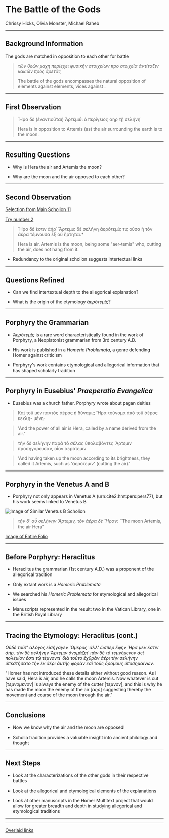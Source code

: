 # The Battle of the Gods

Chrissy Hicks, Olivia Monster, Michael Raheb


---

## Background Information

The gods are matched in opposition to each other for battle

>*τῶν θεῶν μαχη περίεχει φυσικὴν στοιχείων προ στοιχεῖα ἀντίταξιν κακιῶν πρὸς ἀρετάς*
>
> The battle of the gods encompasses the natural opposition of elements against elements, vices against .

---

## First Observation

> Ἥρα δὲ (ἐναντιοῦται) Ἀρτέμιδι ὁ περίγειος αηρ τῇ σελήνη˙
>
> Hera is in opposition to Artemis (as) the air surrounding the earth is to the moon.

---

## Resulting Questions

- Why is Hera the air and Artemis the moon?

- Why are the moon and the air opposed to each other?

---

## Second Observation

[Selection from Main Scholion 11](http://www.homermultitext.org/ict2/index.html?urn=urn:cite2:hmt:vaimg.2017a:VA261RN_0431@0.6441,0.1871,0.1846,0.01508@0.1818,0.8253,0.4024,0.02199)

[Try number 2](http://www.homermultitext.org/ict2/index.html?urn=urn:cite2:hmt:vaimg.2017a:VA261RN_0431@0.6441,0.1871,0.1846,0.01508@0.1818,0.8253,0.4024,0.02199@0.1776,0.8225,0.4020,0.02116)


>Ἥρα δέ ἐστιν ἀήρ˙ Ἄρτεμις δὲ σελήνη ἀερότεμίς τις οῦσα ἡ τὸν ἀέρα τέμνουσα ἐξ οῦ ἤρτηται.*
>
> Hera is air. Artemis is the moon, being some "aer-temis" who, cutting the air, does not hang from it.

- Redundancy to the original scholion suggests intertextual links

---
## Questions Refined

- Can we find intertextual depth to the allegorical explanation?

- What is the origin of the etymology *ἀερότεμίς*?

---
## Porphyry the Grammarian

- *Ἀερότεμίς* is a rare word characteristically found in the work of Porphyry, a Neoplatonist grammarian from 3rd century A.D.

- His work is published in a *Homeric Problemata*, a genre defending Homer against criticism

- Porphyry's work contains etymological and allegorical information
that has shaped scholarly tradition

---
## Porphyry in Eusebius' *Praeperatio Evangelica*

- Eusebius was a church father. Porphyry wrote about pagan deities

>Καὶ τοῦ μὲν παντὸς ἀέρος ἡ δύναμις Ἥρα τοὔνομα ἀπὸ τοῦ ἀέρος κεκλη-
μένη·

>'And the power of all air is Hera, called by a name derived from the air.'

>τὴν δὲ σελήνην παρὰ τὸ σέλας ὑπολαβόντες Ἄρτεμιν προσηγόρευσαν, οἷον ἀερότεμιν

>'And having taken up the moon according to its brightness, they called it Artemis, such as 'ἀερότεμιν' (cutting the air).'

---
## Porphyry in the Venetus A and B

- Porphyry not only appears in Venetus A (urn:cite2:hmt:pers:pers77), but his work seems linked to Venetus B

![Image of Similar Venetus B Scholion](http://www.homermultitext.org/iipsrv?OBJ=IIP,1.0&FIF=/project/homer/pyramidal/VenB/VB270RN-0714.tif&RGN=0.809,0.3371,0.084,0.039&WID=400&CVT=JPEG)

> *τὴν δ' αὖ σελήνην Ἄρτεμιν, τὸν ἀέρα δὲ Ἥραν*: ¨The moon Artemis, the air Hera"

[Image of Entire Folio](http://www.homermultitext.org/hmt-digital/images?request=GetIIPMooViewer&urn=urn:cite:hmt:vbimg.VB170RN-0614)

---
## Before Porphyry: Heraclitus

-  Heraclitus the grammarian (1st century A.D.) was a proponent of the allegorical tradition

-  Only extant work is a *Homeric Problemata*

- We searched his *Homeric Problemata* for etymological and allegorical issues

- Manuscripts represented in the result: two in the Vatican Library, one in the British Royal Library

---
## Tracing the Etymology: Heraclitus (cont.)

*Οὐδὲ τοῦτ' ἀλόγος εἰσήγαγεν Ὅμερος˙ ἀλλ' ὥσπερ ἔφην Ἥρα μέν έστιν ἀήρ, τὴν δὲ σελήνην Ἄρτεμιν ὀνομάζει˙ πᾶν δὲ τὸ τεμνόμενον ἀεὶ πολέμίον ἐστι τῷ τέμνοντι˙ διὰ τοῦτο ἐχθρὰν ἀέρι τὴν σελήνην ὑπεστήσατο τὴν ἐν ἀέρι ἀυτῆς φορὰν καὶ τοὺς δρόμους ὑποσημαίνων.*

"Homer has not introduced these details either without good reason. As I have said, Hera is air, and he calls the moon Artemis. Now whatever is cut [*τεμνομενον*] is always the enemy of the cutter [*τεμνον*], and this is why he has made the moon the enemy of the air [*αηρ*] suggesting thereby the movement and course of the moon through the air."

---
## Conclusions

- Now we know why the air and the moon are opposed!

- Scholia tradition provides a valuable insight into ancient philology and thought

---
## Next Steps

- Look at the characterizations of the other gods in their respective battles

- Look at the allegorical and etymological elements of the explanations

- Look at other manuscripts in the Homer Multitext project that would allow for greater breadth and depth in studying allegorical and etymological traditions


---


---


[Overlaid links](http://www.homermultitext.org/ict2/?urn=urn:cite2:hmt:vaimg.2017a:VA261RN_0431@0.6441,0.1871,0.1846,0.01508@0.1818,0.8253,0.4024,0.02199&urn=urn:cite2:hmt:vaimg.2017a:VA261RN_0431@0.6441,0.1871,0.1846,0.01508&)
